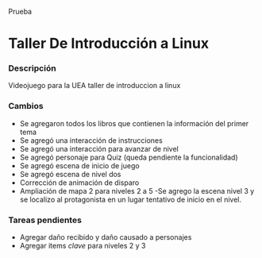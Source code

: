 Prueba
# Taller De Introducción a Linux
### Descripción
Videojuego para la UEA taller de introduccion a linux  

### Cambios
- Se agregaron todos los libros que contienen la información del primer tema
- Se agregó una interacción de instrucciones
- Se agregó una interacción para avanzar de nivel
- Se agregó personaje para Quiz (queda pendiente la funcionalidad)
- Se agregó escena de inicio de juego
- Se agregó escena de nivel dos
- Corrección de animación de disparo
- Ampliación de mapa 2 para niveles 2 a 5
-Se agrego la escena nivel 3 y se localizo al protagonista en un lugar tentativo de inicio en el nivel.

### Tareas pendientes
- Agregar daño recibido y daño causado a personajes
- Agregar items _clave_ para niveles 2 y 3